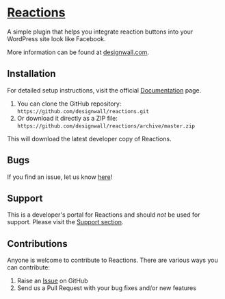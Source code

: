 # [Reactions](https://wordpress.org/plugins/reactions/) #

A simple plugin that helps you integrate reaction buttons into your WordPress site look like Facebook.

More information can be found at [designwall.com](https://www.designwall.com/).

## Installation ##

For detailed setup instructions, visit the official [Documentation](https://www.designwall.com/guide/dw-question-answer-plugin/) page.

1. You can clone the GitHub repository: `https://github.com/designwall/reactions.git`
2. Or download it directly as a ZIP file: `https://github.com/designwall/reactions/archive/master.zip`

This will download the latest developer copy of Reactions.

## Bugs ##
If you find an issue, let us know [here](https://github.com/designwall/reactions/issues?state=open)!

## Support ##
This is a developer's portal for Reactions and should _not_ be used for support. Please visit the [Support section](https://www.designwall.com/question/).

## Contributions ##
Anyone is welcome to contribute to Reactions. There are various ways you can contribute:

1. Raise an [Issue](https://github.com/designwall/reactions/issues) on GitHub
2. Send us a Pull Request with your bug fixes and/or new features